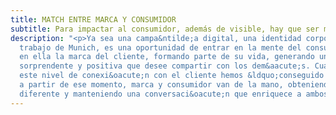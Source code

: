 ```yaml
---
title: MATCH ENTRE MARCA Y CONSUMIDOR
subtitle: Para impactar al consumidor, además de visible, hay que ser memorable.
description: "<p>Ya sea una campa&ntilde;a digital, una identidad corporativa o cualquier
  trabajo de Munich, es una oportunidad de entrar en la mente del consumidor e introducir
  en ella la marca del cliente, formando parte de su vida, generando una experiencia
  sorprendente y positiva que desee compartir con los dem&aacute;s. Cuando logramos
  este nivel de conexi&oacute;n con el cliente hemos &ldquo;conseguido un Match&rdquo;,
  a partir de ese momento, marca y consumidor van de la mano, obteniendo una experiencia
  diferente y manteniendo una conversaci&oacute;n que enriquece a ambos.</p>"
---
```



